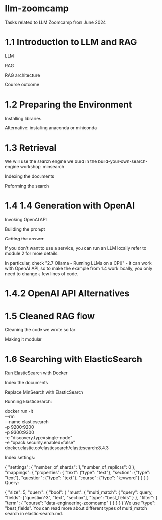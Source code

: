 # llm-zoomcamp
Tasks related to LLM Zoomcamp from June 2024

# 1.1 Introduction to LLM and RAG

LLM

RAG

RAG architecture

Course outcome

# 1.2 Preparing the Environment

Installing libraries

Alternative: installing anaconda or miniconda

# 1.3 Retrieval

We will use the search engine we build in the build-your-own-search-engine workshop: minsearch

Indexing the documents

Peforming the search


# 1.4 1.4 Generation with OpenAI

Invoking OpenAI API

Building the prompt

Getting the answer

If you don't want to use a service, you can run an LLM locally refer to module 2 for more details.


In particular, check "2.7 Ollama - Running LLMs on a CPU" - it can work with OpenAI API, so to make the example from 1.4 work locally, you only need to change a few lines of code.

# 1.4.2 OpenAI API Alternatives

# 1.5 Cleaned RAG flow

Cleaning the code we wrote so far

Making it modular

# 1.6 Searching with ElasticSearch

Run ElasticSearch with Docker

Index the documents

Replace MinSearch with ElasticSearch

Running ElasticSearch:

docker run -it \
    --rm \
    --name elasticsearch \
    -p 9200:9200 \
    -p 9300:9300 \
    -e "discovery.type=single-node" \
    -e "xpack.security.enabled=false" \
    docker.elastic.co/elasticsearch/elasticsearch:8.4.3

    
Index settings:

{
    "settings": {
        "number_of_shards": 1,
        "number_of_replicas": 0
    },
    "mappings": {
        "properties": {
            "text": {"type": "text"},
            "section": {"type": "text"},
            "question": {"type": "text"},
            "course": {"type": "keyword"} 
        }
    }
}
Query:

{
    "size": 5,
    "query": {
        "bool": {
            "must": {
                "multi_match": {
                    "query": query,
                    "fields": ["question^3", "text", "section"],
                    "type": "best_fields"
                }
            },
            "filter": {
                "term": {
                    "course": "data-engineering-zoomcamp"
                }
            }
        }
    }
}
We use "type": "best_fields". You can read more about different types of multi_match search in elastic-search.md.